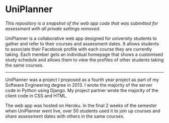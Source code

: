 # UniPlanner

*This repository is a snapshot of the web app code that was submitted for assessment with all private settings removed.*

UniPlanner is a collaborative web app designed for university students to gather and refer to their courses and assessment dates.
It allows students to associate their Facebook profile with each course they are currently taking. Each member gets an individual homepage that shows a customised study schedule and allows them to view the profiles of other students taking the same courses.

---

UniPlanner was a project I proposed as a fourth year project as part of my Software Engineering degree in 2013.
I wrote the majority of the server code in Python using Django. My project partner wrote the majority of the client code in CSS and HTML.

The web app was hosted on Heroku. In the final 2 weeks of the semester when UniPlanner went live, over 50 students used it to join up courses and share assessment dates with others in the same courses.
